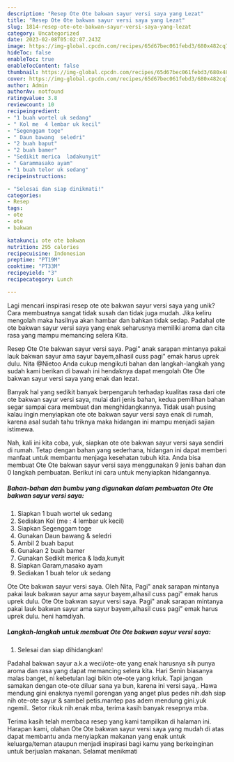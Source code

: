 ```yaml
---
description: "Resep Ote Ote bakwan sayur versi saya yang Lezat"
title: "Resep Ote Ote bakwan sayur versi saya yang Lezat"
slug: 1814-resep-ote-ote-bakwan-sayur-versi-saya-yang-lezat
category: Uncategorized
date: 2023-02-08T05:02:07.243Z
image: https://img-global.cpcdn.com/recipes/65d67bec061febd3/680x482cq70/ote-ote-bakwan-sayur-versi-saya-foto-resep-utama.jpg
hideToc: false
enableToc: true
enableTocContent: false
thumbnail: https://img-global.cpcdn.com/recipes/65d67bec061febd3/680x482cq70/ote-ote-bakwan-sayur-versi-saya-foto-resep-utama.jpg
cover: https://img-global.cpcdn.com/recipes/65d67bec061febd3/680x482cq70/ote-ote-bakwan-sayur-versi-saya-foto-resep-utama.jpg
author: Admin
authorAv: notfound
ratingvalue: 3.8
reviewcount: 10
recipeingredient:
- "1 buah wortel uk sedang"
- " Kol me  4 lembar uk kecil"
- "Segenggam toge"
- " Daun bawang  seledri"
- "2 buah baput"
- "2 buah bamer"
- "Sedikit merica  ladakunyit"
- " Garammasako ayam"
- "1 buah telor uk sedang"
recipeinstructions:

- "Selesai dan siap dinikmati!"
categories:
- Resep
tags:
- ote
- ote
- bakwan

katakunci: ote ote bakwan 
nutrition: 295 calories
recipecuisine: Indonesian
preptime: "PT19M"
cooktime: "PT33M"
recipeyield: "3"
recipecategory: Lunch

---
```





Lagi mencari inspirasi resep ote ote bakwan sayur versi saya yang unik? Cara membuatnya sangat tidak susah dan tidak juga mudah. Jika keliru mengolah maka hasilnya akan hambar dan bahkan tidak sedap. Padahal ote ote bakwan sayur versi saya yang enak seharusnya memiliki aroma dan cita rasa yang mampu memancing selera Kita.





Resep Ote Ote bakwan sayur versi saya. Pagi&#34; anak sarapan mintanya pakai lauk bakwan sayur ama sayur bayem,alhasil cuss pagi&#34; emak harus uprek dulu. Nita @Nietoo Anda cukup mengikuti bahan dan langkah-langkah yang sudah kami berikan di bawah ini hendaknya dapat mengolah Ote Ote bakwan sayur versi saya yang enak dan lezat.

Banyak hal yang sedikit banyak berpengaruh terhadap kualitas rasa dari ote ote bakwan sayur versi saya, mulai dari jenis bahan, kedua pemilihan bahan segar sampai cara membuat dan menghidangkannya. Tidak usah pusing kalau ingin menyiapkan ote ote bakwan sayur versi saya enak di rumah, karena asal sudah tahu triknya maka hidangan ini mampu menjadi sajian istimewa.






Nah, kali ini kita coba, yuk, siapkan ote ote bakwan sayur versi saya sendiri di rumah. Tetap dengan bahan yang sederhana, hidangan ini dapat memberi manfaat untuk membantu menjaga kesehatan tubuh kita. Anda bisa membuat Ote Ote bakwan sayur versi saya menggunakan 9 jenis bahan dan 0 langkah pembuatan. Berikut ini cara untuk menyiapkan hidangannya.

<!--inarticleads1-->

##### Bahan-bahan dan bumbu yang digunakan dalam pembuatan Ote Ote bakwan sayur versi saya:

1. Siapkan 1 buah wortel uk sedang
1. Sediakan  Kol (me : 4 lembar uk kecil)
1. Siapkan Segenggam toge
1. Gunakan  Daun bawang &amp; seledri
1. Ambil 2 buah baput
1. Gunakan 2 buah bamer
1. Gunakan Sedikit merica &amp; lada,kunyit
1. Siapkan  Garam,masako ayam
1. Sediakan 1 buah telor uk sedang


Ote Ote bakwan sayur versi saya. Oleh Nita, Pagi&#34; anak sarapan mintanya pakai lauk bakwan sayur ama sayur bayem,alhasil cuss pagi&#34; emak harus uprek dulu. Ote Ote bakwan sayur versi saya. Pagi&#34; anak sarapan mintanya pakai lauk bakwan sayur ama sayur bayem,alhasil cuss pagi&#34; emak harus uprek dulu. heni hamdiyah. 

<!--inarticleads2-->

##### Langkah-langkah untuk membuat Ote Ote bakwan sayur versi saya:


1. Selesai dan siap dihidangkan!

Padahal bakwan sayur a.k.a weci/ote-ote yang enak harusnya sih punya aroma dan rasa yang dapat memancing selera kita. Hari Senin biasanya malas banget, ni kebetulan lagi bikin ote-ote yang kriuk. Tapi jangan samakan dengan ote-ote diluar sana ya bun, karena ini versi saya,. Hawa mendung gini enaknya nyemil gorengan yang anget plus pedes nih.dah siap nih ote-ote sayur &amp; sambel petis.mantep pas adem mendung gini.yuk ngemil.. Setor rikuk nih.enak mba, terima kasih banyak resepnya mba. 

Terima kasih telah membaca resep yang kami tampilkan di halaman ini. Harapan kami, olahan Ote Ote bakwan sayur versi saya yang mudah di atas dapat membantu anda menyiapkan makanan yang enak untuk keluarga/teman ataupun menjadi inspirasi bagi kamu yang berkeinginan untuk berjualan makanan. Selamat menikmati
